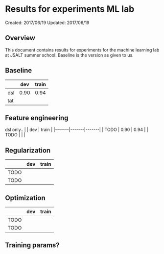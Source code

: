 # Results for experiments ML lab
Created: 2017/06/19
Updated: 2017/06/19

## Overview
This document contains results for experiments for the machine learning lab at JSALT summer school.
Baseline is the version as given to us.


## Baseline
|       | dev   | train |
|-------|-------|-------|
| dsl   | 0.90  | 0.94  |
| tat   |       |       |

## Feature engineering
dsl only..
|       | dev   | train |
|-------|-------|-------|
| TODO  | 0.90  | 0.94  |
| TODO  |       |       |

## Regularization
|       | dev   | train |
|-------|-------|-------|
| TODO  |       |       |
| TODO  |       |       |

## Optimization
|       | dev   | train |
|-------|-------|-------|
| TODO  |       |       |
| TODO  |       |       |

## Training params?
